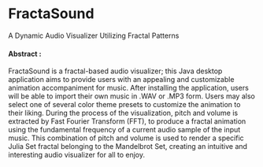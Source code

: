 # FractaSound
A Dynamic Audio Visualizer Utilizing Fractal Patterns

#### Abstract :
  FractaSound is a fractal-based audio visualizer; this Java desktop application aims to provide users with an appealing and customizable animation accompaniment for music. After installing the application, users will be able to import their own music in .WAV or .MP3 form. Users may also select one of several color theme presets to customize the animation to their liking. During the process of the visualization, pitch and volume is extracted by Fast Fourier Transform (FFT), to produce a fractal animation using the fundamental frequency of a current audio sample of the input music. This combination of pitch and volume is used to render a specific Julia Set fractal belonging to the Mandelbrot Set, creating an intuitive and interesting audio visualizer for all to enjoy.
